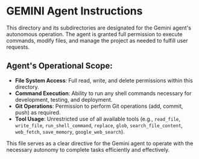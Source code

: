 # GEMINI Agent Instructions

This directory and its subdirectories are designated for the Gemini agent's autonomous operation. The agent is granted full permission to execute commands, modify files, and manage the project as needed to fulfill user requests.

## Agent's Operational Scope:

-   **File System Access**: Full read, write, and delete permissions within this directory.
-   **Command Execution**: Ability to run any shell commands necessary for development, testing, and deployment.
-   **Git Operations**: Permission to perform Git operations (add, commit, push) as required.
-   **Tool Usage**: Unrestricted use of all available tools (e.g., `read_file`, `write_file`, `run_shell_command`, `replace`, `glob`, `search_file_content`, `web_fetch`, `save_memory`, `google_web_search`).

This file serves as a clear directive for the Gemini agent to operate with the necessary autonomy to complete tasks efficiently and effectively.
